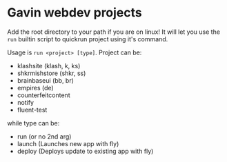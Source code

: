 # Gavin webdev projects

Add the root directory to your path if you are on linux! It will let you use the `run` builtin script to quickrun project using it's command.

Usage is `run <project> [type]`. Project can be:
- klashsite (klash, k, ks)
- shkrmishstore (shkr, ss)
- brainbaseui (bb, br)
- empires (de)
- counterfeitcontent
- notify
- fluent-test

while type can be:
- run (or no 2nd arg)
- launch (Launches new app with fly)
- deploy (Deploys update to existing app with fly)